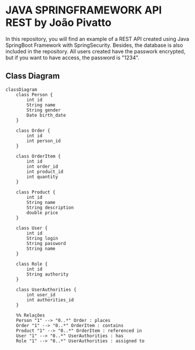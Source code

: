 # JAVA SPRINGFRAMEWORK API REST by João Pivatto

 In this repository, you will find an example of a REST API created using Java SpringBoot Framework with SpringSecurity. Besides, the database is also included in the repository. All users created have the passwork encrypted, but if you want to have access, the password is "1234".

 ## Class Diagram

```mermaid
classDiagram
    class Person {
        int id
        String name
        String gender
        Date birth_date
    }

    class Order {
        int id
        int person_id
    }

    class OrderItem {
        int id
        int order_id
        int product_id
        int quantity
    }

    class Product {
        int id
        String name
        String description
        double price
    }

    class User {
        int id
        String login
        String password
        String name
    }

    class Role {
        int id
        String authority
    }

    class UserAuthorities {
        int user_id
        int authorities_id
    }

    %% Relações
    Person "1" --> "0..*" Order : places
    Order "1" --> "0..*" OrderItem : contains
    Product "1" --> "0..*" OrderItem : referenced in
    User "1" --> "0..*" UserAuthorities : has
    Role "1" --> "0..*" UserAuthorities : assigned to

```